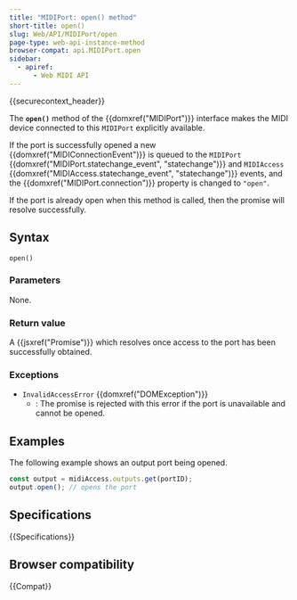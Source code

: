 ```yaml
---
title: "MIDIPort: open() method"
short-title: open()
slug: Web/API/MIDIPort/open
page-type: web-api-instance-method
browser-compat: api.MIDIPort.open
sidebar:
  - apiref:
      - Web MIDI API
---
```


{{securecontext_header}}

The **`open()`** method of the {{domxref("MIDIPort")}} interface makes the MIDI device connected to this `MIDIPort` explicitly available.

If the port is successfully opened a new {{domxref("MIDIConnectionEvent")}} is queued to the `MIDIPort` {{domxref("MIDIPort.statechange_event", "statechange")}} and `MIDIAccess` {{domxref("MIDIAccess.statechange_event", "statechange")}} events, and the {{domxref("MIDIPort.connection")}} property is changed to `"open"`.

If the port is already open when this method is called, then the promise will resolve successfully.

## Syntax

```js-nolint
open()
```

### Parameters

None.

### Return value

A {{jsxref("Promise")}} which resolves once access to the port has been successfully obtained.

### Exceptions

- `InvalidAccessError` {{domxref("DOMException")}}
  - : The promise is rejected with this error if the port is unavailable and cannot be opened.

## Examples

The following example shows an output port being opened.

```js
const output = midiAccess.outputs.get(portID);
output.open(); // opens the port
```

## Specifications

{{Specifications}}

## Browser compatibility

{{Compat}}
